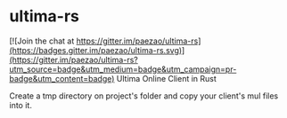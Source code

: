 # ultima-rs

[![Join the chat at https://gitter.im/paezao/ultima-rs](https://badges.gitter.im/paezao/ultima-rs.svg)](https://gitter.im/paezao/ultima-rs?utm_source=badge&utm_medium=badge&utm_campaign=pr-badge&utm_content=badge)
Ultima Online Client in Rust

Create a tmp directory on project's folder and copy your client's mul files into it.
